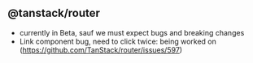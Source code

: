 ## @tanstack/router

- currently in Beta, sauf we must expect bugs and breaking changes
- Link component bug, need to click twice: being worked on (https://github.com/TanStack/router/issues/597)
